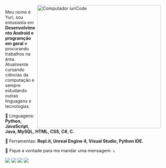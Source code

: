 <img src="https://raw.githubusercontent.com/MicaelliMedeiros/micaellimedeiros/master/image/computer-illustration.png" min-width="400px" max-width="400px" width="400px" align="right" alt="Computador iuriCode">

<p align="left"> 
  Meu nome é Yuri, sou entusiasta em <strong>Desenvolvimento Android e programção em geral</strong> e procurando trabalhos na área.<br>
  Atualmente cursando ciências da computação e sempre estudando outras linguagens e tecnologias.
</p>

<p align="left">
  🦄 Linguagens: <strong>Python, JavaScript, Java, MySQL, HTML, CSS, C#, C.</strong>
</p>

<p align="left">
  💼 Ferramentas: <strong>Repl.it, Unreal Engine 4, Visual Studio, Python IDE.</strong>
</p>

<p align="left">
  💌 Fique a vontade para me mandar uma mensagem: ⤵️
</p>

<p align="left">
  <a href="mailto:yurialdegoes@gmail.com?Subject=Github%20Mensagem" alt="Gmail">
  <img src="https://img.shields.io/badge/-Gmail-FF0000?style=flat-square&labelColor=FF0000&logo=gmail&logoColor=white&link=mailto:yurialdegomes@gmail.com? Subject: Github Mensagem&body=" /></a>

  <a href="https://www.linkedin.com/in/yuri-gomes-68b071200" alt="Linkedin">
  <img src="https://img.shields.io/badge/-Linkedin-0e76a8?style=flat-square&logo=Linkedin&logoColor=white&link=https://www.linkedin.com/in/yuri-gomes-68b071200" /></a>

  <a href="#" alt="WhatsApp">
  <img src="https://img.shields.io/badge/-WhatsApp-25d366?style=flat-square&labelColor=25d366&logo=whatsapp&logoColor=white&link=API-DO-SEU-WHATSAPP"/></a>

  <a href="http://instagram.com/yuri_gms4?utm_source=qr" alt="Instagram">
  <img src="https://img.shields.io/badge/-Instagram-DF0174?style=flat-square&labelColor=DF0174&logo=instagram&logoColor=white&link=http://instagram.com/yuri_gms4?utm_source=qr"/></a>
</p>  
